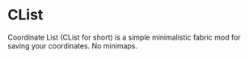 # CList
Coordinate List (CList for short) is a simple minimalistic fabric mod for saving your coordinates. No minimaps.
